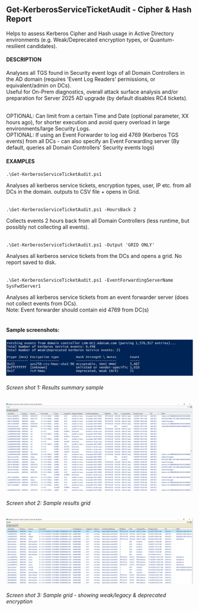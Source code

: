 ## Get-KerberosServiceTicketAudit - Cipher & Hash Report ##
Helps to assess Kerberos Cipher and Hash usage in Active Directory environments (e.g. Weak/Deprecated encryption types, or Quantum-resilient candidates).<br>

#### DESCRIPTION ####
Analyses all TGS found in Security event logs of all Domain Controllers in the AD domain (requires 'Event Log Readers' permissions, or equivalent/admin on DCs).<br>
Useful for On-Prem diagnostics, overall attack surface analysis and/or preparation for Server 2025 AD upgrade (by default disables RC4 tickets).<br><br>

OPTIONAL: Can limit from a certain Time and Date (optional parameter, XX hours ago), for shorter execution and avoid query overload in large environments/large Security Logs.<br>
OPTIONAL: If using an Event Forwarder to log eid 4769 (Kerberos TGS events) from all DCs - can also specify an Event Forwarding server (By default, queries all Domain Controllers' Security events logs)<br>

 #### EXAMPLES ####
```
.\Get-KerberosServiceTicketAudit.ps1
```
Analyses all kerberos service tickets, encryption types, user, IP etc. from all DCs in the domain. outputs to CSV file + opens in Grid.<br><br>

```
.\Get-KerberosServiceTicketAudit.ps1 -HoursBack 2
```
Collects events 2 hours back from all Domain Controllers (less runtime, but possibly not collecting all events).<br><br>

```
.\Get-KerberosServiceTicketAudit.ps1 -Output 'GRID ONLY'
```
Analyses all kerberos service tickets from the DCs and opens a grid. No report saved to disk.<br><br>

```
.\Get-KerberosServiceTicketAudit.ps1 -EventForwardingServerName SysFwdServer1
```
Analyses all kerberos service tickets from an event forwarder server (does not collect events from DCs).<br>
Note: Event forwarder should contain eid 4769 from DC(s)<br><br>

#### Sample screenshots: ####
![Sample results](/screenshots/Get-KerberosServiceAudit1.png) <br>
###### Screen shot 1: Results summary sample ######
![Sample results](/screenshots/Get-KerberosServiceAudit2.png) <br>
###### Screen shot 2: Sample results grid ######
![Sample results](/screenshots/Get-KerberosServiceAudit3.png) <br>
###### Screen shot 3: Sample grid - showing weak/legacy & deprecated encryption ######
